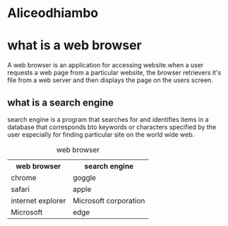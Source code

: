# Aliceodhiambo
<DOCTYPE HTML>
<html>
<head>
<title>Types of web browser</title>
</head>
<body>
<h1>what is a web browser </h1>
<p1>A web browser is an application for accessing website.when a user requests a web page from a particular website, the browser retrievers it's file from a web server and then displays the page on the users screen.
<h2>what is a search engine </h2>
<p2>search engine is a program that searches for and identifies items in a database that corresponds bto keywords or characters specified by the user especially for finding particular site on the world wide web.
<table>
<caption>web browser</caption>
<tr>
<th>web browser </th>
<th>search engine </th>
</tr>
<tr>
<td>chrome </td>
<td>goggle </td>
<tr>
<td>safari </td>
<td>apple </td>
<tr>
<td>internet explorer </td>
<td>Microsoft corporation </td>
<tr>
<td>Microsoft </td>
<td>edge</td>
</tr>
<table>
</body>
<html>








